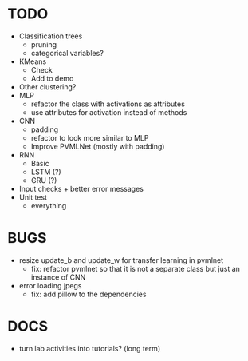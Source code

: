 TODO
====
- Classification trees
  + pruning
  + categorical variables?
- KMeans
  + Check
  + Add to demo
- Other clustering?
- MLP
  + refactor the class with activations as attributes
  + use attributes for activation instead of methods
- CNN
  + padding
  + refactor to look more similar to MLP
  + Improve PVMLNet (mostly with padding)
- RNN
  + Basic
  + LSTM (?)
  + GRU (?)
- Input checks + better error messages
- Unit test
  + everything


BUGS
====
- resize update_b and update_w for transfer learning in pvmlnet
  + fix: refactor pvmlnet so that it is not a separate class but just
    an instance of CNN
- error loading jpegs
  + fix: add pillow to the dependencies


DOCS
====
- turn lab activities into tutorials?  (long term)
